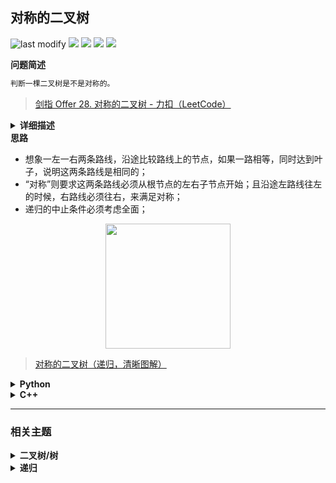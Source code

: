 ## 对称的二叉树
<!--START_SECTION:badge-->
![last modify](https://img.shields.io/static/v1?label=last%20modify&message=2025-07-08%2016%3A53%3A13&label_color=gray&color=thistle&style=flat-square)
[![](https://img.shields.io/static/v1?label=&message=%E7%AE%80%E5%8D%95&label_color=gray&color=yellow&style=flat-square)](../../../README.md#简单)
[![](https://img.shields.io/static/v1?label=&message=%E5%89%91%E6%8C%87Offer&label_color=gray&color=green&style=flat-square)](../../../README.md#剑指offer)
[![](https://img.shields.io/static/v1?label=&message=%E4%BA%8C%E5%8F%89%E6%A0%91/%E6%A0%91&label_color=gray&color=blue&style=flat-square)](../../../README.md#二叉树树)
[![](https://img.shields.io/static/v1?label=&message=%E9%80%92%E5%BD%92&label_color=gray&color=blue&style=flat-square)](../../../README.md#递归)
<!--END_SECTION:badge-->
<!--info
tags: [二叉树, 递归]
source: 剑指Offer
level: 简单
number: '2800'
name: 对称的二叉树
companies: []
-->

<summary><b>问题简述</b></summary>

```txt
判断一棵二叉树是不是对称的。
```
> [剑指 Offer 28. 对称的二叉树 - 力扣（LeetCode）](https://leetcode-cn.com/problems/dui-cheng-de-er-cha-shu-lcof/)

<details><summary><b>详细描述</b></summary>

```txt
请实现一个函数，用来判断一棵二叉树是不是对称的。如果一棵二叉树和它的镜像一样，那么它是对称的。

例如，二叉树 [1,2,2,3,4,4,3] 是对称的。

    1
   / \
  2   2
 / \ / \
3  4 4  3

但是下面这个 [1,2,2,null,3,null,3] 则不是镜像对称的:

    1
   / \
  2   2
   \   \
   3    3
 

示例 1：
    输入：root = [1,2,2,3,4,4,3]
    输出：true
示例 2：
    输入：root = [1,2,2,null,3,null,3]
    输出：false
 

限制：
    0 <= 节点个数 <= 1000

来源：力扣（LeetCode）
链接：https://leetcode-cn.com/problems/dui-cheng-de-er-cha-shu-lcof
著作权归领扣网络所有。商业转载请联系官方授权，非商业转载请注明出处。
```

<!-- <div align="center"><img src="./_assets/xxx.png" height="300" /></div> -->

</details>


<summary><b>思路</b></summary>

- 想象一左一右两条路线，沿途比较路线上的节点，如果一路相等，同时达到叶子，说明这两条路线是相同的；
- “对称”则要求这两条路线必须从根节点的左右子节点开始；且沿途左路线往左的时候，右路线必须往右，来满足对称；
- 递归的中止条件必须考虑全面；

<div align="center"><img src="../../../_assets/图解对称的二叉树.png" height="200" /></div>

> [对称的二叉树（递归，清晰图解）](https://leetcode-cn.com/problems/dui-cheng-de-er-cha-shu-lcof/solution/mian-shi-ti-28-dui-cheng-de-er-cha-shu-di-gui-qing/)

<details><summary><b>Python</b></summary>

```python
# Definition for a binary tree node.
# class TreeNode:
#     def __init__(self, x):
#         self.val = x
#         self.left = None
#         self.right = None

class Solution:
    def isSymmetric(self, root: TreeNode) -> bool:
        if not root: return True  # 空树返回 True

        def dfs(l, r):
            """"""
            # 如果能同时达到叶子节点，说明这两条路线是对称的
            if l is None and r is None: return True
            elif not r or not l: return False
            
            # 递归判断
            return l.val == r.val and dfs(l.left, r.right) and dfs(l.right, r.left)
        
        return dfs(root.left, root.right)

```

</details>

<details><summary><b>C++</b></summary>

```cpp
/**
 * Definition for a binary tree node.
 * struct TreeNode {
 *     int val;
 *     TreeNode *left;
 *     TreeNode *right;
 *     TreeNode(int x) : val(x), left(NULL), right(NULL) {}
 * };
 */
class Solution {
public:
    bool isSymmetric(TreeNode* root) {
        if (root == nullptr) 
            return true;

        return dfs(root->left, root->right);
    }

    bool dfs(TreeNode* l, TreeNode* r) {  // 注意，出了根节点外，l 和 r 并不是同一节点的左右子树，理解这一点很重要
        if (l == nullptr && r == nullptr) 
            return true;
        if (l == nullptr || r == nullptr) 
            return false;
            
        if (l->val == r->val) {
            return dfs(l->left, r->right) && dfs(l->right, r->left);
        } else {
            return false;
        }

    }
};
```

</details>


<!--START_SECTION:relate-->
---

### 相关主题

<details><summary><b>二叉树/树</b></summary>

> [[中等, LeetCode] 二叉树的完全性检验 🔥](../../2022/03/LeetCode_0958_中等_二叉树的完全性检验.md)  
> [[中等, LeetCode] 从叶结点开始的最小字符串](../../2022/07/LeetCode_0988_中等_从叶结点开始的最小字符串.md)  
> [[中等, LeetCode] 求根节点到叶节点数字之和](../../2022/07/LeetCode_0129_中等_求根节点到叶节点数字之和.md)  
> [[中等, LeetCode] 路径总和II](../../2022/06/LeetCode_0113_中等_路径总和II.md)  
> [[中等, LeetCode] 路径总和III](../../2022/06/LeetCode_0437_中等_路径总和III.md)  
> [[中等, LeetCode] 验证二叉搜索树](../../2022/03/LeetCode_0098_中等_验证二叉搜索树.md)  
> [[中等, 剑指Offer] 二叉搜索树与双向链表 🔥](../12/剑指Offer_3600_中等_二叉搜索树与双向链表.md)  
> [[中等, 剑指Offer] 二叉搜索树的后序遍历序列](../12/剑指Offer_3300_中等_二叉搜索树的后序遍历序列.md)  
> [[中等, 剑指Offer] 二叉树中和为某一值的路径](../12/剑指Offer_3400_中等_二叉树中和为某一值的路径.md)  
> [[中等, 剑指Offer] 树的子结构](剑指Offer_2600_中等_树的子结构.md)  
> [[中等, 剑指Offer] 重建二叉树 🔥](剑指Offer_0700_中等_重建二叉树.md)  
> [[中等, 牛客] 二叉搜索树与双向链表](../../2022/03/牛客_0064_中等_二叉搜索树与双向链表.md)  
> [[中等, 牛客] 二叉搜索树的第k个节点](../../2022/03/牛客_0081_中等_二叉搜索树的第k个节点.md)  
> [[中等, 牛客] 二叉树中和为某一值的路径(二)](../../2022/01/牛客_0008_中等_二叉树中和为某一值的路径(二).md)  
> [[中等, 牛客] 二叉树根节点到叶子节点的所有路径和](../../2022/01/牛客_0005_中等_二叉树根节点到叶子节点的所有路径和.md)  
> [[中等, 牛客] 在二叉树中找到两个节点的最近公共祖先](../../2022/04/牛客_0102_中等_在二叉树中找到两个节点的最近公共祖先.md)  
> [[中等, 牛客] 完全二叉树结点数](../../2022/04/牛客_0084_中等_完全二叉树结点数.md)  
> [[中等, 牛客] 找到搜索二叉树中两个错误的节点](../../2022/03/牛客_0058_中等_找到搜索二叉树中两个错误的节点.md)  
> [[中等, 牛客] 把二叉树打印成多行 🔥](../../2022/03/牛客_0080_中等_把二叉树打印成多行.md)  
> [[中等, 牛客] 按之字形顺序打印二叉树](../../2022/01/牛客_0014_中等_按之字形顺序打印二叉树.md)  
> [[中等, 牛客] 求二叉树的层序遍历](../../2022/01/牛客_0015_中等_求二叉树的层序遍历.md)  
> [[中等, 牛客] 重建二叉树](../../2022/01/牛客_0012_中等_重建二叉树.md)  
  > 
> [[困难, 剑指Offer] 序列化二叉树](../12/剑指Offer_3700_困难_序列化二叉树.md)  
> [[困难, 牛客] 二叉树中的最大路径和](../../2022/01/牛客_0006_困难_二叉树中的最大路径和.md)  
> [[困难, 牛客] 序列化二叉树](../../2022/05/牛客_0123_困难_序列化二叉树.md)  
  > 
> [[简单, LeetCode] 二叉树的所有路径](../../2022/07/LeetCode_0257_简单_二叉树的所有路径.md)  
> [[简单, LeetCode] 二叉树的最大深度 🔥](../../2022/07/LeetCode_0104_简单_二叉树的最大深度.md)  
> [[简单, LeetCode] 二叉树的最小深度](../../2022/07/LeetCode_0111_简单_二叉树的最小深度.md)  
> [[简单, LeetCode] 平衡二叉树 🔥](../../2022/09/LeetCode_0110_简单_平衡二叉树.md)  
> [[简单, LeetCode] 路径总和](../../2022/06/LeetCode_0112_简单_路径总和.md)  
> [[简单, 剑指Offer] 二叉搜索树的最近公共祖先 🔥](../../2022/01/剑指Offer_6801_简单_二叉搜索树的最近公共祖先.md)  
> [[简单, 剑指Offer] 二叉搜索树的第k大节点](../../2022/01/剑指Offer_5400_简单_二叉搜索树的第k大节点.md)  
> [[简单, 剑指Offer] 二叉树的最近公共祖先](../../2022/01/剑指Offer_6802_简单_二叉树的最近公共祖先.md)  
> [[简单, 剑指Offer] 二叉树的镜像](剑指Offer_2700_简单_二叉树的镜像.md)  
> [[简单, 剑指Offer] 判断是否为平衡二叉树](../../2022/01/剑指Offer_5502_简单_判断是否为平衡二叉树.md)  
> [[简单, 剑指Offer] 层序遍历二叉树](剑指Offer_3201_简单_层序遍历二叉树.md)  
> [[简单, 剑指Offer] 层序遍历二叉树](剑指Offer_3202_简单_层序遍历二叉树.md)  
> [[简单, 剑指Offer] 层序遍历二叉树（之字形遍历）](剑指Offer_3203_简单_层序遍历二叉树（之字形遍历）.md)  
> [[简单, 剑指Offer] 求二叉树的深度](../../2022/01/剑指Offer_5501_简单_求二叉树的深度.md)  
> [[简单, 牛客] 二叉树中和为某一值的路径(一)](../../2022/01/牛客_0009_简单_二叉树中和为某一值的路径(一).md)  
> [[简单, 牛客] 二叉树的最大深度](../../2022/01/牛客_0013_简单_二叉树的最大深度.md)  
> [[简单, 牛客] 二叉树的镜像](../../2022/03/牛客_0072_简单_二叉树的镜像.md)  
> [[简单, 牛客] 判断t1树中是否有与t2树完全相同的子树](../../2022/04/牛客_0098_简单_判断t1树中是否有与t2树完全相同的子树.md)  
> [[简单, 牛客] 判断是不是平衡二叉树](../../2022/03/牛客_0062_简单_判断是不是平衡二叉树.md)  
> [[简单, 牛客] 合并二叉树](../../2022/05/牛客_0117_简单_合并二叉树.md)  
> [[简单, 牛客] 对称的二叉树](../../2022/01/牛客_0016_简单_对称的二叉树.md)  
> [[简单, 牛客] 将升序数组转化为平衡二叉搜索树](../../2022/01/牛客_0011_简单_将升序数组转化为平衡二叉搜索树.md)  
  > 

</details>
<details><summary><b>递归</b></summary>

> [[中等, LeetCode] 全排列 🔥](../../2022/10/LeetCode_0046_中等_全排列.md)  
> [[中等, LeetCode] 全排列II 🔥](../../2022/10/LeetCode_0047_中等_全排列II.md)  
> [[中等, LeetCode] 组合总和 🔥](../../2022/10/LeetCode_0039_中等_组合总和.md)  
> [[中等, LeetCode] 组合总和II 🔥](../../2022/10/LeetCode_0040_中等_组合总和II.md)  
> [[中等, 剑指Offer] 二叉搜索树与双向链表 🔥](../12/剑指Offer_3600_中等_二叉搜索树与双向链表.md)  
> [[中等, 剑指Offer] 数值的整数次方（快速幂） 🔥](剑指Offer_1600_中等_数值的整数次方（快速幂）.md)  
> [[中等, 剑指Offer] 树的子结构](剑指Offer_2600_中等_树的子结构.md)  
> [[中等, 剑指Offer] 求1~n的和](../../2022/01/剑指Offer_6400_中等_求1~n的和.md)  
> [[中等, 牛客] 加起来和为目标值的组合(二)](../../2022/03/牛客_0046_中等_加起来和为目标值的组合(二).md)  
> [[中等, 牛客] 括号生成](../../2022/02/牛客_0026_中等_括号生成.md)  
> [[中等, 牛客] 有重复项数字的全排列](../../2022/03/牛客_0042_中等_有重复项数字的全排列.md)  
> [[中等, 牛客] 汉诺塔问题 🔥](../../2022/03/牛客_0067_中等_汉诺塔问题.md)  
> [[中等, 牛客] 没有重复项数字的全排列](../../2022/03/牛客_0043_中等_没有重复项数字的全排列.md)  
> [[中等, 牛客] 集合的所有子集(一)](../../2022/02/牛客_0027_中等_集合的所有子集(一).md)  
  > 
> [[困难, 剑指Offer] 正则表达式匹配](剑指Offer_1900_困难_正则表达式匹配.md)  
> [[困难, 牛客] N皇后问题](../../2022/03/牛客_0039_困难_N皇后问题.md)  
> [[困难, 牛客] 数独](../../2022/03/牛客_0047_困难_数独.md)  
  > 
> [[简单, LeetCode] 二叉树的最大深度 🔥](../../2022/07/LeetCode_0104_简单_二叉树的最大深度.md)  
> [[简单, 剑指Offer] 二叉树的镜像](剑指Offer_2700_简单_二叉树的镜像.md)  
> [[简单, 剑指Offer] 从尾到头打印链表](剑指Offer_0600_简单_从尾到头打印链表.md)  
  > 

</details>
<!--END_SECTION:relate-->